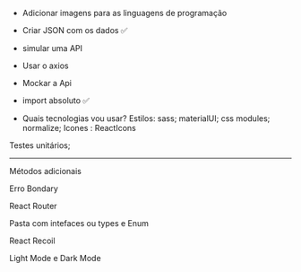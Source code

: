 - Adicionar imagens para as linguagens de programação 
- Criar JSON com os dados ✅
- simular uma API
- Usar o axios
- Mockar a Api
- import absoluto ✅

- Quais tecnologias vou usar?
Estilos: sass;
materialUI;
css modules;
normalize;
Icones : ReactIcons

Testes unitários;


--------------------------

Métodos adicionais

Erro Bondary

React Router

Pasta com intefaces ou types e Enum

React Recoil 

Light Mode e Dark Mode 
